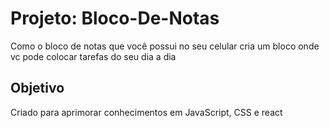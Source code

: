 # Projeto: Bloco-De-Notas

Como o bloco de notas que você possui no seu celular cria um bloco onde vc pode colocar tarefas do seu dia a dia


## Objetivo

Criado para aprimorar conhecimentos em JavaScript, CSS e react

